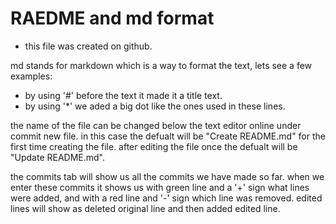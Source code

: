 # RAEDME and md format

* this file was created on github.

md stands for markdown which is a way to format the text, lets see a few examples:
* by using '#' before the text it made it a title text.
* by using '*' we aded a big dot like the ones used in these lines.

the name of the file can be changed below the text editor online under commit new file.
in this case the defualt will be "Create README.md" for the first time creating the file.
after editing the file once the defualt will be "Update README.md".

the commits tab will show us all the commits we have made so far.
when we enter these commits it shows us with green line and a '+' sign what lines were added,
and with a red line and '-' sign which line was removed. 
edited lines will show as deleted original line and then added edited line.
